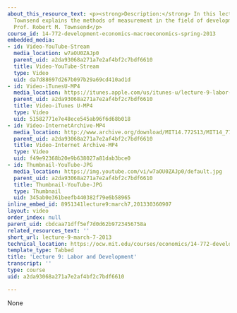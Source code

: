 ```yaml
---
about_this_resource_text: <p><strong>Description:</strong> In this lecture, Prof.
  Townsend explains the methods of measurement in the field of development economics.</p><p><strong>Instructor:</strong>
  Prof. Robert M. Townsend</p>
course_id: 14-772-development-economics-macroeconomics-spring-2013
embedded_media:
- id: Video-YouTube-Stream
  media_location: w7aOU0ZAJp0
  parent_uid: a2da93068a271a7e2af4bf2c7bdf6610
  title: Video-YouTube-Stream
  type: Video
  uid: da7d88697d267b097b29a69cd410ad1d
- id: Video-iTunesU-MP4
  media_location: https://itunes.apple.com/us/itunes-u/lecture-9-labor-development/id778742020?i=206819720
  parent_uid: a2da93068a271a7e2af4bf2c7bdf6610
  title: Video-iTunes U-MP4
  type: Video
  uid: 51582771e7e48ece545ab96f6d68b018
- id: Video-InternetArchive-MP4
  media_location: http://www.archive.org/download/MIT14.772S13/MIT14_772S13_lec09_300k.mp4
  parent_uid: a2da93068a271a7e2af4bf2c7bdf6610
  title: Video-Internet Archive-MP4
  type: Video
  uid: f49e92368b20e9b638027a81dab3bce0
- id: Thumbnail-YouTube-JPG
  media_location: https://img.youtube.com/vi/w7aOU0ZAJp0/default.jpg
  parent_uid: a2da93068a271a7e2af4bf2c7bdf6610
  title: Thumbnail-YouTube-JPG
  type: Thumbnail
  uid: 345ab0e361beefb440382f79e6b58965
inline_embed_id: 8951341lecture9:march7,201330360907
layout: video
order_index: null
parent_uid: cbdcaa71dff5ef7d0d62b9723456758a
related_resources_text: ''
short_url: lecture-9-march-7-2013
technical_location: https://ocw.mit.edu/courses/economics/14-772-development-economics-macroeconomics-spring-2013/lecture-videos-and-slides/lecture-9-march-7-2013
template_type: Tabbed
title: 'Lecture 9: Labor and Development'
transcript: ''
type: course
uid: a2da93068a271a7e2af4bf2c7bdf6610

---
```

None